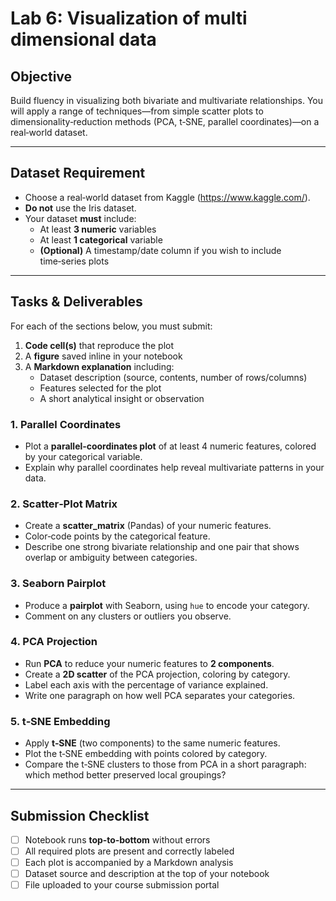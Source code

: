 # Lab 6: Visualization of multi dimensional data

## Objective

Build fluency in visualizing both bivariate and multivariate relationships. You will apply a range of techniques—from simple scatter plots to dimensionality‑reduction methods (PCA, t‑SNE, parallel coordinates)—on a real‑world dataset.

---

## Dataset Requirement

- Choose a real‑world dataset from Kaggle (https://www.kaggle.com/).
- **Do not** use the Iris dataset.
- Your dataset **must** include:
  - At least **3 numeric** variables
  - At least **1 categorical** variable
  - **(Optional)** A timestamp/date column if you wish to include time‑series plots

---

## Tasks & Deliverables

For each of the sections below, you must submit:

1. **Code cell(s)** that reproduce the plot
2. A **figure** saved inline in your notebook
3. A **Markdown explanation** including:
   - Dataset description (source, contents, number of rows/columns)
   - Features selected for the plot
   - A short analytical insight or observation

### 1. Parallel Coordinates

- Plot a **parallel‑coordinates plot** of at least 4 numeric features, colored by your categorical variable.
- Explain why parallel coordinates help reveal multivariate patterns in your data.

### 2. Scatter‑Plot Matrix

- Create a **scatter_matrix** (Pandas) of your numeric features.
- Color‑code points by the categorical feature.
- Describe one strong bivariate relationship and one pair that shows overlap or ambiguity between categories.

### 3. Seaborn Pairplot

- Produce a **pairplot** with Seaborn, using `hue` to encode your category.
- Comment on any clusters or outliers you observe.

### 4. PCA Projection

- Run **PCA** to reduce your numeric features to **2 components**.
- Create a **2D scatter** of the PCA projection, coloring by category.
- Label each axis with the percentage of variance explained.
- Write one paragraph on how well PCA separates your categories.

### 5. t‑SNE Embedding

- Apply **t‑SNE** (two components) to the same numeric features.
- Plot the t‑SNE embedding with points colored by category.
- Compare the t‑SNE clusters to those from PCA in a short paragraph: which method better preserved local groupings?

---

## Submission Checklist

- [ ] Notebook runs **top‑to‑bottom** without errors
- [ ] All required plots are present and correctly labeled
- [ ] Each plot is accompanied by a Markdown analysis
- [ ] Dataset source and description at the top of your notebook
- [ ] File uploaded to your course submission portal
